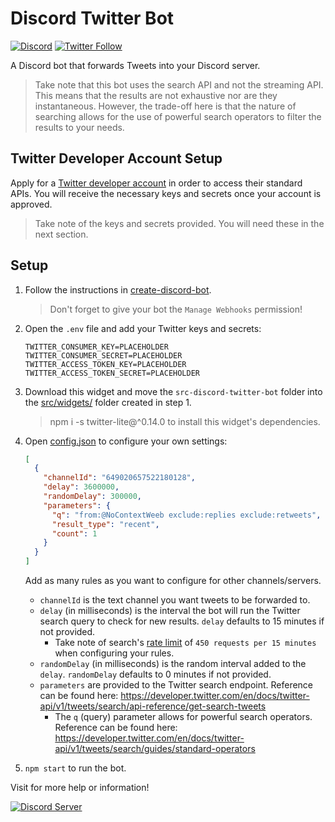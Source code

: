 # Discord Twitter Bot

[![Discord](https://discordapp.com/api/guilds/258167954913361930/embed.png)](https://discord.gg/WjEFnzC) [![Twitter Follow](https://img.shields.io/twitter/follow/peterthehan.svg?style=social)](https://twitter.com/peterthehan)

A Discord bot that forwards Tweets into your Discord server.

> Take note that this bot uses the search API and not the streaming API. This means that the results are not exhaustive nor are they instantaneous. However, the trade-off here is that the nature of searching allows for the use of powerful search operators to filter the results to your needs.

## Twitter Developer Account Setup

Apply for a [Twitter developer account](https://developer.twitter.com/en/apply-for-access) in order to access their standard APIs. You will receive the necessary keys and secrets once your account is approved.

> Take note of the keys and secrets provided. You will need these in the next section.

## Setup

1. Follow the instructions in [create-discord-bot](https://github.com/peterthehan/create-discord-bot).

   > Don't forget to give your bot the `Manage Webhooks` permission!

2. Open the `.env` file and add your Twitter keys and secrets:

   ```
   TWITTER_CONSUMER_KEY=PLACEHOLDER
   TWITTER_CONSUMER_SECRET=PLACEHOLDER
   TWITTER_ACCESS_TOKEN_KEY=PLACEHOLDER
   TWITTER_ACCESS_TOKEN_SECRET=PLACEHOLDER
   ```

3. Download this widget and move the `src-discord-twitter-bot` folder into the [src/widgets/](https://github.com/peterthehan/create-discord-bot/tree/master/app/src/widgets) folder created in step 1.

   > npm i -s twitter-lite@^0.14.0 to install this widget's dependencies.

4. Open [config.json](https://github.com/peterthehan/discord-twitter-bot/blob/master/src-discord-twitter-bot/config.json) to configure your own settings:

   ```json
   [
     {
       "channelId": "649020657522180128",
       "delay": 3600000,
       "randomDelay": 300000,
       "parameters": {
         "q": "from:@NoContextWeeb exclude:replies exclude:retweets",
         "result_type": "recent",
         "count": 1
       }
     }
   ]
   ```

   Add as many rules as you want to configure for other channels/servers.

   - `channelId` is the text channel you want tweets to be forwarded to.
   - `delay` (in milliseconds) is the interval the bot will run the Twitter search query to check for new results. `delay` defaults to 15 minutes if not provided.
     - Take note of search's [rate limit](https://developer.twitter.com/en/docs/twitter-api/v1/rate-limits) of `450 requests per 15 minutes` when configuring your rules.
   - `randomDelay` (in milliseconds) is the random interval added to the `delay`. `randomDelay` defaults to 0 minutes if not provided.
   - `parameters` are provided to the Twitter search endpoint. Reference can be found here: https://developer.twitter.com/en/docs/twitter-api/v1/tweets/search/api-reference/get-search-tweets
     - The `q` (query) parameter allows for powerful search operators. Reference can be found here: https://developer.twitter.com/en/docs/twitter-api/v1/tweets/search/guides/standard-operators

5. `npm start` to run the bot.

Visit for more help or information!

<a href="https://discord.gg/WjEFnzC">
  <img src="https://discordapp.com/api/guilds/258167954913361930/embed.png?style=banner2" title="Discord Server"/>
</a>

